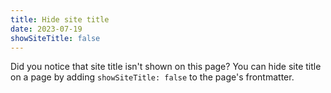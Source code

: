 ```yaml
---
title: Hide site title
date: 2023-07-19
showSiteTitle: false
---
```


Did you notice that site title isn't 
shown on this page?
You can hide site title on a page by adding
`showSiteTitle: false` to the page's frontmatter.